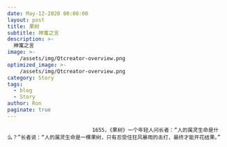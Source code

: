 ```yaml
---
date: May-12-2020 00:00:00
layout: post
title: 果树
subtitle: 神寓之言
description: >-
  神寓之言
image: >-
    /assets/img/Qtcreator-overview.png
optimized_image: >-
    /assets/img/Qtcreator-overview.png
category: Story
tags:
  - blog
  - Story
author: Ron
paginate: true
---
```


							　　1655，《果树》一个年轻人问长者：“人的属灵生命是什么？”长者说：“人的属灵生命是一棵果树，只有忍受住狂风暴雨的击打，最终才能开花结果。”
							
							
						